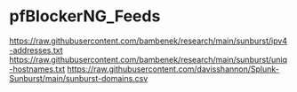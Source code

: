 # pfBlockerNG_Feeds

https://raw.githubusercontent.com/bambenek/research/main/sunburst/ipv4-addresses.txt
https://raw.githubusercontent.com/bambenek/research/main/sunburst/uniq-hostnames.txt
https://raw.githubusercontent.com/davisshannon/Splunk-Sunburst/main/sunburst-domains.csv
